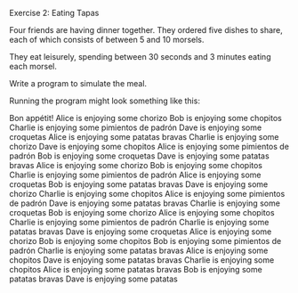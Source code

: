 Exercise 2: Eating Tapas

Four friends are having dinner together. They ordered five dishes to share, each of which consists of between 5 and 10 morsels.

They eat leisurely, spending between 30 seconds and 3 minutes eating each morsel.

Write a program to simulate the meal.

Running the program might look something like this:

Bon appétit!
Alice is enjoying some chorizo
Bob is enjoying some chopitos
Charlie is enjoying some pimientos de padrón
Dave is enjoying some croquetas
Alice is enjoying some patatas bravas
Charlie is enjoying some chorizo
Dave is enjoying some chopitos
Alice is enjoying some pimientos de padrón
Bob is enjoying some croquetas
Dave is enjoying some patatas bravas
Alice is enjoying some chorizo
Bob is enjoying some chopitos
Charlie is enjoying some pimientos de padrón
Alice is enjoying some croquetas
Bob is enjoying some patatas bravas
Dave is enjoying some chorizo
Charlie is enjoying some chopitos
Alice is enjoying some pimientos de padrón
Dave is enjoying some patatas bravas
Charlie is enjoying some croquetas
Bob is enjoying some chorizo
Alice is enjoying some chopitos
Charlie is enjoying some pimientos de padrón
Charlie is enjoying some patatas bravas
Dave is enjoying some croquetas
Alice is enjoying some chorizo
Bob is enjoying some chopitos
Bob is enjoying some pimientos de padrón
Charlie is enjoying some patatas bravas
Alice is enjoying some chopitos
Dave is enjoying some patatas bravas
Charlie is enjoying some chopitos
Alice is enjoying some patatas bravas
Bob is enjoying some patatas bravas
Dave is enjoying some patatas 